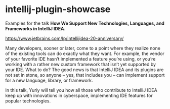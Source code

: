 # intellij-plugin-showcase

Examples for the talk **How We Support New Technologies, Languages, and Frameworks in IntelliJ IDEA.**

https://www.jetbrains.com/lp/intellijidea-20-anniversary/

Many developers, sooner or later, come to a point where they realize none of the existing tools can do exactly what they want. For example, the vendor of your favorite IDE hasn’t implemented a feature you’re using, or you’re working with a rather new custom framework that isn’t yet supported by your IDE. What to do? The good news is that IntelliJ IDEA and its plugins are not set in stone, so anyone – yes, that includes you – can implement support for a new language, library, or framework.

In this talk, Yuriy will tell you how all those who contribute to IntelliJ IDEA keep up with innovations in cyberspace, implementing IDE features for popular technologies.